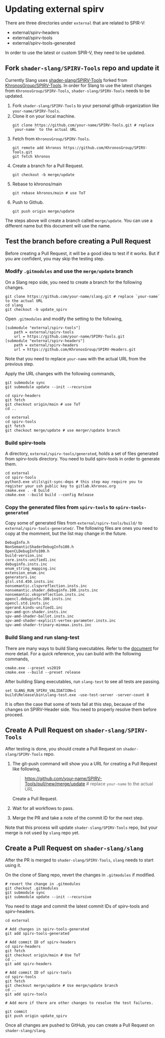 # Updating external spirv

There are three directories under `external` that are related to SPIR-V:
- external/spirv-headers
- external/spirv-tools
- external/spirv-tools-generated

In order to use the latest or custom SPIR-V, they need to be updated.


## Fork `shader-slang/SPIRV-Tools` repo and update it

Currently Slang uses [shader-slang/SPIRV-Tools](https://github.com/shader-slang/SPIRV-Tools) forked from [KhronosGroup/SPIRV-Tools](https://github.com/KhronosGroup/SPIRV-Tools).
In order for Slang to use the latest changes from `KhronosGroup/SPIRV-Tools`, `shader-slang/SPIRV-Tools` needs to be updated.

1. Fork `shader-slang/SPIRV-Tools` to your personal github organization like `your-name/SPIRV-Tools`.
1. Clone it on your local machine.
   ```
   git clone https://github.com/your-name/SPIRV-Tools.git # replace `your-name` to the actual URL
   ```
1. Fetch from `KhronosGroup/SPIRV-Tools`.
   ```
   git remote add khronos https://github.com/KhronosGroup/SPIRV-Tools.git
   git fetch khronos
   ```
1. Create a branch for a Pull Request.
   ```
   git checkout -b merge/update
   ```
1. Rebase to khronos/main
   ```
   git rebase khronos/main # use ToT
   ```
1. Push to Github.
   ```
   git push origin merge/update
   ```

The steps above will create a branch called `merge/update`. You can use a different name but this document will use the name.


## Test the branch before creating a Pull Request

Before creating a Pull Request, it will be a good idea to test if it works.
But if you are confident, you may skip the testing step.


### Modify `.gitmodules` and use the `merge/update` branch

On a Slang repo side, you need to create a branch for the following changes.
```
git clone https://github.com/your-name/slang.git # replace `your-name` to the actual URL
cd slang
git checkout -b update_spirv
```

Open `.gitmodules` and modify the setting to the following,
```
[submodule "external/spirv-tools"]
	path = external/spirv-tools
	url = https://github.com/your-name/SPIRV-Tools.git
[submodule "external/spirv-headers"]
	path = external/spirv-headers
	url = https://github.com/KhronosGroup/SPIRV-Headers.git
```
Note that you need to replace `your-name` with the actual URL from the previous step.

Apply the URL changes with the following commands,
```
git submodule sync
git submodule update --init --recursive

cd spirv-headers
git fetch
git checkout origin/main # use ToT
cd ..

cd external
cd spirv-tools
git fetch
git checkout merge/update # use merger/update branch
```


### Build spirv-tools

A directory, `external/spirv-tools/generated`, holds a set of files generated from spirv-tools directory.
You need to build spirv-tools in order to generate them.

```
cd external
cd spirv-tools
python3.exe utils\git-sync-deps # this step may require you to register your ssh public key to gitlab.khronos.org
cmake.exe . -B build
cmake.exe --build build --config Release
```


### Copy the generated files from `spirv-tools` to `spirv-tools-generated`

Copy some of generated files from `external/spirv-tools/build/` to `external/spirv-tools-generated/`.
The following files are ones you need to copy at the momment, but the list may change in the future.
```
DebugInfo.h
NonSemanticShaderDebugInfo100.h
OpenCLDebugInfo100.h
build-version.inc
core.insts-unified1.inc
debuginfo.insts.inc
enum_string_mapping.inc
extension_enum.inc
generators.inc
glsl.std.450.insts.inc
nonsemantic.clspvreflection.insts.inc
nonsemantic.shader.debuginfo.100.insts.inc
nonsemantic.vkspreflection.insts.inc
opencl.debuginfo.100.insts.inc
opencl.std.insts.inc
operand.kinds-unified1.inc
spv-amd-gcn-shader.insts.inc
spv-amd-shader-ballot.insts.inc
spv-amd-shader-explicit-vertex-parameter.insts.inc
spv-amd-shader-trinary-minmax.insts.inc
```


### Build Slang and run slang-test

There are many ways to build Slang executables. Refer to the [document](https://github.com/shader-slang/slang/blob/master/docs/building.md) for more detail.
For a quick reference, you can build with the following commands,
```
cmake.exe --preset vs2019
cmake.exe --build --preset release
```

After building Slang executables, run `slang-test` to see all tests are passing.
```
set SLANG_RUN_SPIRV_VALIDATION=1
build\Release\bin\slang-test.exe -use-test-server -server-count 8
```

It is often the case that some of tests fail at this step, because of the changes on SPIRV-Header side.
You need to properly resolve them before proceed.


## Create A Pull Request on `shader-slang/SPIRV-Tools`

After testing is done, you should create a Pull Request on `shader-slang/SPIRV-Tools` repo.

1. The git-push command will show you a URL for creating a Pull Request like following,
   > https://github.com/your-name/SPIRV-Tools/pull/new/merge/update # replace `your-name` to the actual URL

   Create a Pull Request.
1. Wait for all workflows to pass.
1. Merge the PR and take a note of the commit ID for the next step.

Note that this process will update `shader-slang/SPIRV-Tools` repo, but your merge is not used by `slang` repo yet.


## Create a Pull Request on `shader-slang/slang`

After the PR is merged to `shader-slang/SPIRV-Tools`, `slang` needs to start using it.

On the clone of Slang repo, revert the changes in `.gitmodules` if modified.
```
# revert the change in .gitmodules
git checkout .gitmodules
git submodule sync
git submodule update --init --recursive
```

You need to stage and commit the latest commit IDs of spirv-tools and spirv-headers.
```
cd external

# Add changes in spirv-tools-generated
git add spirv-tools-generated

# Add commit ID of spirv-headers
cd spirv-headers
git fetch
git checkout origin/main # Use ToT
cd ..
git add spirv-headers

# Add commit ID of spirv-tools
cd spirv-tools
git fetch
git checkout merge/update # Use merge/update branch
cd ..
git add spirv-tools

# Add more if there are other changes to resolve the test failures.

git commit
git push origin update_spirv
```
Once all changes are pushed to GitHub, you can create a Pull Request on `shader-slang/slang`.


